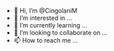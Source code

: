- 👋 Hi, I’m @CingolaniM
- 👀 I’m interested in ...
- 🌱 I’m currently learning ...
- 💞️ I’m looking to collaborate on ...
- 📫 How to reach me ...

<!---
CingolaniM/CingolaniM is a ✨ special ✨ repository because its `README.md` (this file) appears on your GitHub profile.
You can click the Preview link to take a look at your changes.
--->
